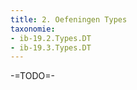 ```yaml
---
title: 2. Oefeningen Types
taxonomie:
- ib-19.2.Types.DT
- ib-19.3.Types.DT
---
```


-=TODO=-